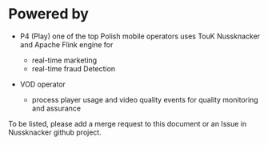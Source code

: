 # Powered by

* P4 (Play) one of the top Polish mobile operators uses TouK Nussknacker and Apache Flink engine for 
    * real-time marketing
    * real-time fraud Detection

* VOD operator
    * process player usage and video quality events for quality monitoring and assurance

To be listed, please add a merge request to this document or an Issue in Nussknacker github project.